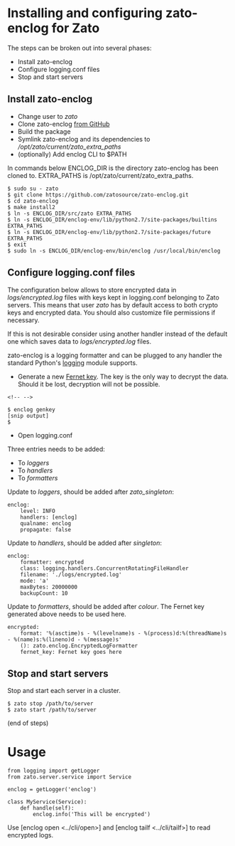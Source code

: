 Installing and configuring zato-enclog for Zato
===============================================

The steps can be broken out into several phases:

-   Install zato-enclog
-   Configure logging.conf files
-   Stop and start servers

Install zato-enclog
-------------------

-   Change user to *zato*
-   Clone zato-enclog [from GitHub](https://github.com/zatosource/zato-enclog)
-   Build the package
-   Symlink zato-enclog and its dependencies to */opt/zato/current/zato_extra_paths*
-   (optionally) Add enclog CLI to \$PATH

In commands below ENCLOG_DIR is the directory zato-enclog has been cloned to. EXTRA_PATHS is
/opt/zato/current/zato_extra_paths.

    $ sudo su - zato
    $ git clone https://github.com/zatosource/zato-enclog.git
    $ cd zato-enclog
    $ make install2
    $ ln -s ENCLOG_DIR/src/zato EXTRA_PATHS
    $ ln -s ENCLOG_DIR/enclog-env/lib/python2.7/site-packages/builtins EXTRA_PATHS
    $ ln -s ENCLOG_DIR/enclog-env/lib/python2.7/site-packages/future EXTRA_PATHS
    $ exit
    $ sudo ln -s ENCLOG_DIR/enclog-env/bin/enclog /usr/local/bin/enclog

Configure logging.conf files
----------------------------

The configuration below allows to store encrypted data in *logs/encrypted.log* files with keys kept in logging.conf belonging to Zato servers.
This means that user *zato* has by default access to both crypto keys and encrypted data. You should also customize file permissions
if necessary.

If this is not desirable consider using another handler instead of the default one which saves data to *logs/encrypted.log* files.

zato-enclog is a logging formatter and can be plugged to any handler the standard Python\'s
[logging](https://docs.python.org/2/library/logging.html) module supports.

-   Generate a new [Fernet key](https://cryptography.io/en/latest/fernet/). The key is the only way to decrypt
    the data. Should it be lost, decryption will not be possible.

```{=html}
<!-- -->
```
    $ enclog genkey
    [snip output]
    $

-   Open logging.conf

Three entries needs to be added:

-   To *loggers*
-   To *handlers*
-   To *formatters*

Update to *loggers*, should be added after *zato_singleton*:

    enclog:
        level: INFO
        handlers: [enclog]
        qualname: enclog
        propagate: false

Update to *handlers*, should be added after *singleton*:

    enclog:
        formatter: encrypted
        class: logging.handlers.ConcurrentRotatingFileHandler
        filename: './logs/encrypted.log'
        mode: 'a'
        maxBytes: 20000000
        backupCount: 10

Update to *formatters*, should be added after *colour*. The Fernet key generated above needs to be used here.

    encrypted:
        format: '%(asctime)s - %(levelname)s - %(process)d:%(threadName)s - %(name)s:%(lineno)d - %(message)s'
        (): zato.enclog.EncryptedLogFormatter
        fernet_key: Fernet key goes here

Stop and start servers
----------------------

Stop and start each server in a cluster.

    $ zato stop /path/to/server
    $ zato start /path/to/server

(end of steps)

Usage
=====

    from logging import getLogger
    from zato.server.service import Service

    enclog = getLogger('enclog')

    class MyService(Service):
        def handle(self):
            enclog.info('This will be encrypted')

Use [enclog open \<../cli/open\>] and [enclog tailf \<../cli/tailf\>] to read encrypted logs.
